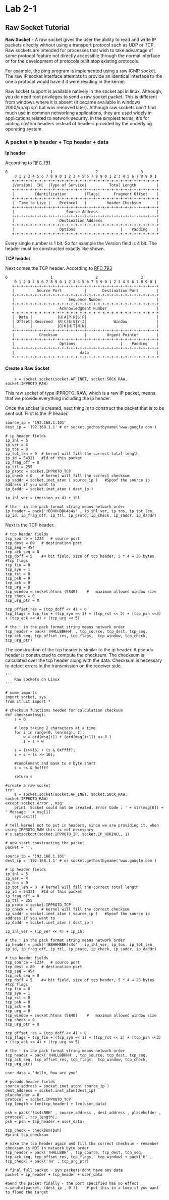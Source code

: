 # Lab 2-1

## Raw Socket Tutorial

**Raw Socket** - A raw socket gives the user the ability to read and write IP packets directly without using a transport protocol such as UDP or TCP.  Raw sockets are intended for processes that wish to take advantage of some protocol feature not directly accessible through the normal interface or for the development of protocols built atop existing protocols.

For example, the ping program is implemented using a raw ICMP socket.  The raw IP socket interface attempts to provide an identical interface to the one a protocol would have if it were residing in the kernel.

Raw socket support is available natively in the socket api in linux. Although, you do need root privileges to send a raw socket packet. This is different from windows where it is absent \(it became available in windows 2000/xp/xp sp1 but was removed later\). Although raw sockets don't find much use in common networking applications, they are used widely in applications related to network security.   In the simplest terms, it's for adding custom headers instead of headers provided by the underlying operating system.

###  A packet = Ip header + Tcp header + data

**Ip header**

According to [RFC 791](http://www.ietf.org/rfc/rfc791.txt)

```text
0                   1                   2                   3   
    0 1 2 3 4 5 6 7 8 9 0 1 2 3 4 5 6 7 8 9 0 1 2 3 4 5 6 7 8 9 0 1 
   +-+-+-+-+-+-+-+-+-+-+-+-+-+-+-+-+-+-+-+-+-+-+-+-+-+-+-+-+-+-+-+-+
   |Version|  IHL  |Type of Service|          Total Length         |
   +-+-+-+-+-+-+-+-+-+-+-+-+-+-+-+-+-+-+-+-+-+-+-+-+-+-+-+-+-+-+-+-+
   |         Identification        |Flags|      Fragment Offset    |
   +-+-+-+-+-+-+-+-+-+-+-+-+-+-+-+-+-+-+-+-+-+-+-+-+-+-+-+-+-+-+-+-+
   |  Time to Live |    Protocol   |         Header Checksum       |
   +-+-+-+-+-+-+-+-+-+-+-+-+-+-+-+-+-+-+-+-+-+-+-+-+-+-+-+-+-+-+-+-+
   |                       Source Address                          |
   +-+-+-+-+-+-+-+-+-+-+-+-+-+-+-+-+-+-+-+-+-+-+-+-+-+-+-+-+-+-+-+-+
   |                    Destination Address                        |
   +-+-+-+-+-+-+-+-+-+-+-+-+-+-+-+-+-+-+-+-+-+-+-+-+-+-+-+-+-+-+-+-+
   |                    Options                    |    Padding    |
   +-+-+-+-+-+-+-+-+-+-+-+-+-+-+-+-+-+-+-+-+-+-+-+-+-+-+-+-+-+-+-+-+
```

Every single number is 1 bit. So for example the Version field is 4 bit. The header must be constructed exactly like shown.



**TCP header**

Next comes the TCP header. According to [RFC 793](http://www.ietf.org/rfc/rfc793.txt)

```text
0                   1                   2                   3   
    0 1 2 3 4 5 6 7 8 9 0 1 2 3 4 5 6 7 8 9 0 1 2 3 4 5 6 7 8 9 0 1 
   +-+-+-+-+-+-+-+-+-+-+-+-+-+-+-+-+-+-+-+-+-+-+-+-+-+-+-+-+-+-+-+-+
   |          Source Port          |       Destination Port        |
   +-+-+-+-+-+-+-+-+-+-+-+-+-+-+-+-+-+-+-+-+-+-+-+-+-+-+-+-+-+-+-+-+
   |                        Sequence Number                        |
   +-+-+-+-+-+-+-+-+-+-+-+-+-+-+-+-+-+-+-+-+-+-+-+-+-+-+-+-+-+-+-+-+
   |                    Acknowledgment Number                      |
   +-+-+-+-+-+-+-+-+-+-+-+-+-+-+-+-+-+-+-+-+-+-+-+-+-+-+-+-+-+-+-+-+
   |  Data |           |U|A|P|R|S|F|                               |
   | Offset| Reserved  |R|C|S|S|Y|I|            Window             |
   |       |           |G|K|H|T|N|N|                               |
   +-+-+-+-+-+-+-+-+-+-+-+-+-+-+-+-+-+-+-+-+-+-+-+-+-+-+-+-+-+-+-+-+
   |           Checksum            |         Urgent Pointer        |
   +-+-+-+-+-+-+-+-+-+-+-+-+-+-+-+-+-+-+-+-+-+-+-+-+-+-+-+-+-+-+-+-+
   |                    Options                    |    Padding    |
   +-+-+-+-+-+-+-+-+-+-+-+-+-+-+-+-+-+-+-+-+-+-+-+-+-+-+-+-+-+-+-+-+
   |                             data                              |
   +-+-+-+-+-+-+-+-+-+-+-+-+-+-+-+-+-+-+-+-+-+-+-+-+-+-+-+-+-+-+-+-+
```

#### Create a Raw Socket

```text
	s = socket.socket(socket.AF_INET, socket.SOCK_RAW, socket.IPPROTO_RAW)
```

This raw socket of type IPPROTO\_RAW, which is a raw IP packet, means that we provide everything including the ip header.

 Once the socket is created, next thing is to construct the packet that is to be sent out. First is the IP header.

```text
source_ip = '192.168.1.101'
dest_ip = '192.168.1.1' # or socket.gethostbyname('www.google.com')
 
# ip header fields
ip_ihl = 5
ip_ver = 4
ip_tos = 0
ip_tot_len = 0  # kernel will fill the correct total length
ip_id = 54321   #Id of this packet
ip_frag_off = 0
ip_ttl = 255
ip_proto = socket.IPPROTO_TCP
ip_check = 0    # kernel will fill the correct checksum
ip_saddr = socket.inet_aton ( source_ip )   #Spoof the source ip address if you want to
ip_daddr = socket.inet_aton ( dest_ip )
 
ip_ihl_ver = (version << 4) + ihl
 
# the ! in the pack format string means network order
ip_header = pack('!BBHHHBBH4s4s' , ip_ihl_ver, ip_tos, ip_tot_len, ip_id, ip_frag_off, ip_ttl, ip_proto, ip_check, ip_saddr, ip_daddr)
```

Next is the TCP header.

```text
# tcp header fields
tcp_source = 1234   # source port
tcp_dest = 80   # destination port
tcp_seq = 454
tcp_ack_seq = 0
tcp_doff = 5    #4 bit field, size of tcp header, 5 * 4 = 20 bytes
#tcp flags
tcp_fin = 0
tcp_syn = 1
tcp_rst = 0
tcp_psh = 0
tcp_ack = 0
tcp_urg = 0
tcp_window = socket.htons (5840)    #   maximum allowed window size
tcp_check = 0
tcp_urg_ptr = 0
 
tcp_offset_res = (tcp_doff << 4) + 0
tcp_flags = tcp_fin + (tcp_syn << 1) + (tcp_rst << 2) + (tcp_psh <<3) + (tcp_ack << 4) + (tcp_urg << 5)
 
# the ! in the pack format string means network order
tcp_header = pack('!HHLLBBHHH' , tcp_source, tcp_dest, tcp_seq, tcp_ack_seq, tcp_offset_res, tcp_flags,  tcp_window, tcp_check, tcp_urg_ptr)
```

 The construction of the tcp header is similar to the ip header.  A pseudo header is constructed to compute the checksum. The checksum is calculated over the tcp header along with the data. Checksum is necessary to detect errors in the transmission on the receiver side.

```text
'''
    Raw sockets on Linux
'''
 
# some imports
import socket, sys
from struct import *
 
# checksum functions needed for calculation checksum
def checksum(msg):
    s = 0
     
    # loop taking 2 characters at a time
    for i in range(0, len(msg), 2):
        w = ord(msg[i]) + (ord(msg[i+1]) << 8 )
        s = s + w
     
    s = (s>>16) + (s & 0xffff);
    s = s + (s >> 16);
     
    #complement and mask to 4 byte short
    s = ~s & 0xffff
     
    return s
 
#create a raw socket
try:
    s = socket.socket(socket.AF_INET, socket.SOCK_RAW, socket.IPPROTO_RAW)
except socket.error , msg:
    print 'Socket could not be created. Error Code : ' + str(msg[0]) + ' Message ' + msg[1]
    sys.exit()
 
# tell kernel not to put in headers, since we are providing it, when using IPPROTO_RAW this is not necessary
# s.setsockopt(socket.IPPROTO_IP, socket.IP_HDRINCL, 1)
     
# now start constructing the packet
packet = '';
 
source_ip = '192.168.1.101'
dest_ip = '192.168.1.1' # or socket.gethostbyname('www.google.com')
 
# ip header fields
ip_ihl = 5
ip_ver = 4
ip_tos = 0
ip_tot_len = 0  # kernel will fill the correct total length
ip_id = 54321   #Id of this packet
ip_frag_off = 0
ip_ttl = 255
ip_proto = socket.IPPROTO_TCP
ip_check = 0    # kernel will fill the correct checksum
ip_saddr = socket.inet_aton ( source_ip )   #Spoof the source ip address if you want to
ip_daddr = socket.inet_aton ( dest_ip )
 
ip_ihl_ver = (ip_ver << 4) + ip_ihl
 
# the ! in the pack format string means network order
ip_header = pack('!BBHHHBBH4s4s' , ip_ihl_ver, ip_tos, ip_tot_len, ip_id, ip_frag_off, ip_ttl, ip_proto, ip_check, ip_saddr, ip_daddr)
 
# tcp header fields
tcp_source = 1234   # source port
tcp_dest = 80   # destination port
tcp_seq = 454
tcp_ack_seq = 0
tcp_doff = 5    #4 bit field, size of tcp header, 5 * 4 = 20 bytes
#tcp flags
tcp_fin = 0
tcp_syn = 1
tcp_rst = 0
tcp_psh = 0
tcp_ack = 0
tcp_urg = 0
tcp_window = socket.htons (5840)    #   maximum allowed window size
tcp_check = 0
tcp_urg_ptr = 0
 
tcp_offset_res = (tcp_doff << 4) + 0
tcp_flags = tcp_fin + (tcp_syn << 1) + (tcp_rst << 2) + (tcp_psh <<3) + (tcp_ack << 4) + (tcp_urg << 5)
 
# the ! in the pack format string means network order
tcp_header = pack('!HHLLBBHHH' , tcp_source, tcp_dest, tcp_seq, tcp_ack_seq, tcp_offset_res, tcp_flags,  tcp_window, tcp_check, tcp_urg_ptr)
 
user_data = 'Hello, how are you'
 
# pseudo header fields
source_address = socket.inet_aton( source_ip )
dest_address = socket.inet_aton(dest_ip)
placeholder = 0
protocol = socket.IPPROTO_TCP
tcp_length = len(tcp_header) + len(user_data)
 
psh = pack('!4s4sBBH' , source_address , dest_address , placeholder , protocol , tcp_length);
psh = psh + tcp_header + user_data;
 
tcp_check = checksum(psh)
#print tcp_checksum
 
# make the tcp header again and fill the correct checksum - remember checksum is NOT in network byte order
tcp_header = pack('!HHLLBBH' , tcp_source, tcp_dest, tcp_seq, tcp_ack_seq, tcp_offset_res, tcp_flags,  tcp_window) + pack('H' , tcp_check) + pack('!H' , tcp_urg_ptr)
 
# final full packet - syn packets dont have any data
packet = ip_header + tcp_header + user_data
 
#Send the packet finally - the port specified has no effect
s.sendto(packet, (dest_ip , 0 ))    # put this in a loop if you want to flood the target
```

